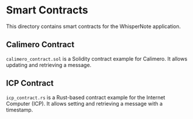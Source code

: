 
# Smart Contracts

This directory contains smart contracts for the WhisperNote application.

## Calimero Contract

`calimero_contract.sol` is a Solidity contract example for Calimero. It allows updating and retrieving a message.

## ICP Contract

`icp_contract.rs` is a Rust-based contract example for the Internet Computer (ICP). It allows setting and retrieving a message with a timestamp.
